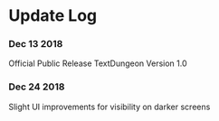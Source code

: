 # Update Log



### Dec 13 2018
Official Public Release TextDungeon Version 1.0

### Dec 24 2018
Slight UI improvements for visibility on darker screens
